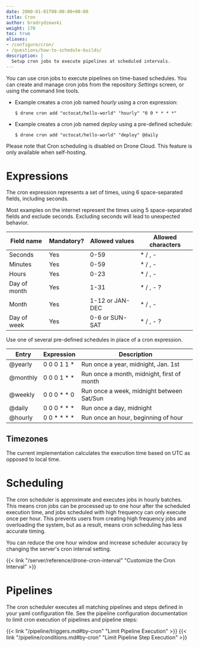 ```yaml
---
date: 2000-01-01T00:00:00+00:00
title: Cron
author: bradrydzewski
weight: 170
toc: true
aliases:
- /configure/cron/
- /questions/how-to-schedule-builds/
description: |
  Setup cron jobs to execute pipelines at scheduled intervals.
---
```


You can use cron jobs to execute pipelines on time-based schedules. You can create and manage cron jobs from the repository _Settings_ screen, or using the command line tools.

* Example creates a cron job named _hourly_ using a cron expression:
  ```
  $ drone cron add "octocat/hello-world" "hourly" "0 0 * * * *"
  ```

* Example creates a cron job named _deploy_ using a pre-defined schedule:
  ```
  $ drone cron add "octocat/hello-world" "deploy" @daily
  ```

<div class="alert alert-no-cloud">
Please note that Cron scheduling is disabled on Drone Cloud. This feature is only available when self-hosting.
</div>

# Expressions

The cron expression represents a set of times, using 6 space-separated fields, including seconds. 

<div class="alert alert-warn">
Most examples on the internet represent the times using 5 space-separated fields and exclude seconds. Excluding seconds will lead to unexpected behavior.
</div>

Field name   | Mandatory? | Allowed values  | Allowed characters
----------   | ---------- | --------------  | --------------------------
Seconds      | Yes        | 0-59            | * / , -
Minutes      | Yes        | 0-59            | * / , -
Hours        | Yes        | 0-23            | * / , -
Day of month | Yes        | 1-31            | * / , - ?
Month        | Yes        | 1-12 or JAN-DEC | * / , -
Day of week  | Yes        | 0-6 or SUN-SAT  | * / , - ?

Use one of several pre-defined schedules in place of a cron expression.

Entry    | Expression  | Description
---------|-------------|------------
@yearly  | 0 0 0 1 1 * | Run once a year, midnight, Jan. 1st
@monthly | 0 0 0 1 * * | Run once a month, midnight, first of month
@weekly  | 0 0 0 * * 0 | Run once a week, midnight between Sat/Sun
@daily   | 0 0 0 * * * | Run once a day, midnight
@hourly  | 0 0 * * * * | Run once an hour, beginning of hour

## Timezones

The current implementation calculates the execution time based on UTC as opposed to local time.

# Scheduling

The cron scheduler is approximate and executes jobs in hourly batches. This means cron jobs can be processed up to one hour after the scheduled execution time, and jobs scheduled with high frequency can only execute once per hour. This prevents users from creating high frequency jobs and overloading the system, but as a result, means cron scheduling has less accurate timing.

You can reduce the one hour window and increase scheduler accuracy by changing the server's cron interval setting.

{{< link "/server/reference/drone-cron-interval" "Customize the Cron Interval" >}}

# Pipelines

The cron scheduler executes all matching pipelines and steps defined in your yaml configuration file. See the pipeline configuration documentation to limit cron execution of pipelines and pipeline steps:

{{< link "/pipeline/triggers.md#by-cron" "Limit Pipeline Execution" >}}
{{< link "/pipeline/conditions.md#by-cron" "Limit Pipeline Step Execution" >}}

